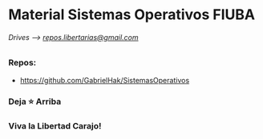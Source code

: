 # Material Sistemas Operativos FIUBA
###### Drives --> repos.libertarias@gmail.com

### Repos:
* https://github.com/GabrielHak/SistemasOperativos

### Deja ⭐ Arriba
### Viva la Libertad Carajo!
